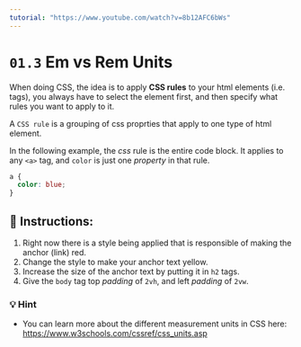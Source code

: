 ```yaml
---
tutorial: "https://www.youtube.com/watch?v=8b12AFC6bWs"
---
```


# `01.3` Em vs Rem Units

When doing CSS, the idea is to apply **CSS rules** to your html elements (i.e. tags), you always have to select the element first, and then specify what rules you want to apply to it.

A `CSS rule` is a grouping of css proprties that apply to one type of html element.

In the following example, the *css* rule is the entire code block. It applies to any `<a>` tag, and `color` is just one *property* in that rule.

```css
a {
  color: blue;
}
```

## 📝 Instructions:

1. Right now there is a style being applied that is responsible of making the anchor (link) red.
2. Change the style to make your anchor text yellow.
3. Increase the size of the anchor text by putting it in `h2` tags.
4. Give the `body` tag top *padding* of `2vh`, and left *padding* of `2vw`. 

### 💡 Hint

- You can learn more about the different measurement units in CSS here:
https://www.w3schools.com/cssref/css_units.asp